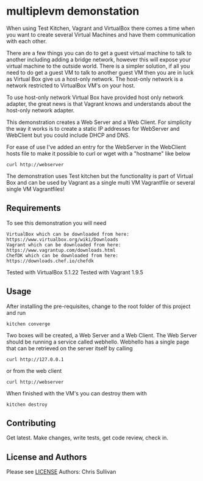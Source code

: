 multiplevm demonstation
======================
When using Test Kitchen, Vagrant and VirtualBox there comes a time when you want to create several Virtual Machines and have them communication with each other.

There are a few things you can do to get a guest virtual machine to talk to another including adding a bridge network, however this will expose your virtual machine to the outside world. There is a simpler solution, if all you need to do get a guest VM to talk to another guest VM then you are in luck as Virtual Box give us a host-only network. The host-only network is a network restricted to VirtualBox VM's on your host.

To use host-only network Virtual Box have provided host only network adapter, the great news is that Vagrant knows and understands about the host-only network adapter.

This demonstration creates a Web Server and a Web Client. For simplicity the way it works is to create a static IP addresses for WebServer and WebClient but you could include DHCP and DNS.

For ease of use I've added an entry for the WebServer in the WebClient hosts file to make it possible to curl or wget with a "hostname" like below
```
curl http://webserver
```

The demonstration uses Test kitchen but the functionality is part of Virtual Box and can be used by Vagrant as a single multi VM Vagrantfile or several single VM Vagrantfiles! 

Requirements
------------
To see this demonstration you will need

    VirtualBox which can be downloaded from here: https://www.virtualbox.org/wiki/Downloads
    Vagrant which can be downloaded from here: https://www.vagrantup.com/downloads.html
    ChefDK which can be downloaded from here: https://downloads.chef.io/chefdk

Tested with VirtualBox 5.1.22 Tested with Vagrant 1.9.5

Usage
-----
After installing the pre-requisites, change to the root folder of this project and run

```
kitchen converge
```

Two boxes will be created, a Web Server and a Web Client.
The Web Server should be running a service called webhello.
Webhello has a single page that can be retrieved on the server itself by calling 
```
curl http://127.0.0.1
```

or from the web client

```
curl http://webserver
```

When finished with the VM's you can destroy them with

```
kitchen destroy
```

Contributing
------------
Get latest. Make changes, write tests, get code review, check in. 

License and Authors
-------------------
Please see [LICENSE][licence]
Authors: Chris Sullivan

[licence]: https://github.com/chrisgit/test_kitchen-multiplevm/blob/master/LICENSE
